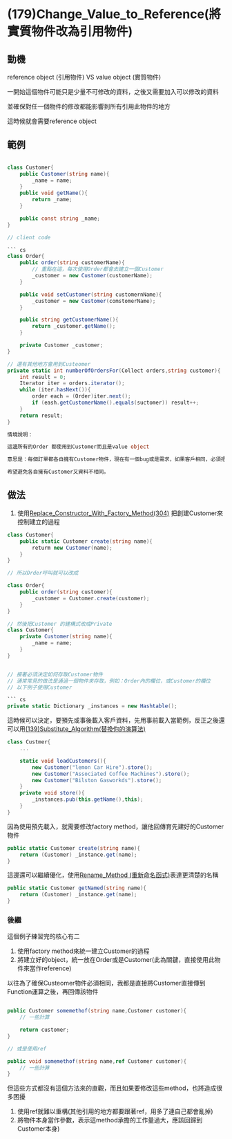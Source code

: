 # (179)Change_Value_to_Reference(將實質物件改為引用物件)

## 動機

reference object (引用物件) VS value object (實質物件)

一開始這個物件可能只是少量不可修改的資料，之後又需要加入可以修改的資料

並確保對任一個物件的修改都能影響到所有引用此物件的地方

這時候就會需要reference object

## 範例

``` cs

class Customer{
    public Customer(string name){
        _name = name;
    }
    public void getName(){
        return _name;
    }

    public const string _name;
}

// client code

``` cs
class Order{
    public order(string customerName){
        // 重點在這，每次使用Order都會去建立一個Customer
        _customer = new Customer(customerName);
    }

    public void setCustomer(string customernName){
        _customer = new Customer(comstomerName);
    }

    public string getCustomerName(){
        return _customer.getName();
    }

    private Customer _customer;
}

// 還有其他地方會用到Custeomer
private static int numberOfOrdersFor(Collect orders,string customer){
    int result = 0;
    Iterator iter = orders.iterator();
    while (iter.hasNext()){
        order each = (Order)iter.next();
        if (eash.getCustomerName().equals(suctomer)) result++;
    }
    return result;
}

情境說明：

這邊所有的Order 都使用到Customer而且是value object

意思是：每個訂單都各自擁有Customer物件，現在有一個bug或是需求，如果客戶相同，必須把所有的Customer都使用同一個物件

希望避免各自擁有Customer又資料不相同。

```

## 做法

1. 使用[Replace_Constructor_With_Factory_Method(304)]((304)Replace_Constructor_With_Factory_Method.md) 把創建Customer來控制建立的過程

``` cs
class Customer{
    public static Customer create(string name){
        returm new Customer(name);
    }
}

// 所以Order呼叫就可以改成

class Order{
    public order(string customer){
        _customer = Customer.create(customer);
    }
}

// 然後把Customer 的建構式改成Private
class Customer{
    private Customer(string name){
        _name = name;
    }
}


// 接著必須決定如何存取Customer物件
// 通常常見的做法是通過一個物件來存取，例如：Order內的欄位，或Customer的欄位
// 以下例子使用Customer

``` cs
private static Dictionary _instances = new Hashtable();
```

這時候可以決定，要預先或事後載入客戶資料，先用事前載入當範例，反正之後還可以用[(139)Substitute_Algorithm(替換你的演算法)]((139)Substitute_Algorithm.md)

``` cs
class Custmer{
    ...

    static void loadCustomers(){
        new Customer("lemon Car Hire").store();
        new Customer("Associated Coffee Machines").store();
        new Customer("Bilston Gasworkds").store();
    }
    private void store(){
        _instances.pub(this.getName(),this);
    }
}

```

因為使用預先載入，就需要修改factory method，讓他回傳育先建好的Customer物件

``` cs
public static Customer create(string name){
    return (Customer) _instance.get(name);
}
```

這邊還可以繼續優化，使用[Rename_Method (重新命名函式)]((273)Raneme_Method.md)表達更清楚的名稱

``` cs
public static Customer getNamed(string name){
    return (Customer) _instance.get(name);
}

```

### 後繼

這個例子練習完的核心有二

1. 使用factory method來統一建立Customer的過程
2. 將建立好的object，統一放在Order或是Customer(此為關鍵，直接使用此物件來當作reference)

以往為了確保Custeomer物件必須相同，我都是直接將Customer直接傳到Function運算之後，再回傳該物件

``` cs

public Customer somemethof(string name,Customer customer){
    // 一些計算

    return customer;
}

// 或是使用ref

public void somemethof(string name,ref Customer customer){
    // 一些計算
}

```

但這些方式都沒有這個方法來的直觀，而且如果要修改這些method，也將造成很多困擾

1. 使用ref就難以重構(其他引用的地方都要跟著ref，用多了連自己都會亂掉)
2. 將物件本身當作參數，表示這method承擔的工作量過大，應該回歸到Customer本身)

